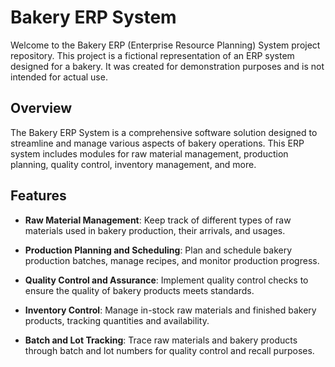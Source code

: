 # Bakery ERP System

Welcome to the Bakery ERP (Enterprise Resource Planning) System project repository. This project is a fictional representation of an ERP system designed for a bakery. It was created for demonstration purposes and is not intended for actual use.

## Overview

The Bakery ERP System is a comprehensive software solution designed to streamline and manage various aspects of bakery operations. This ERP system includes modules for raw material management, production planning, quality control, inventory management, and more.

## Features

- **Raw Material Management**: Keep track of different types of raw materials used in bakery production, their arrivals, and usages.

- **Production Planning and Scheduling**: Plan and schedule bakery production batches, manage recipes, and monitor production progress.

- **Quality Control and Assurance**: Implement quality control checks to ensure the quality of bakery products meets standards.

- **Inventory Control**: Manage in-stock raw materials and finished bakery products, tracking quantities and availability.

- **Batch and Lot Tracking**: Trace raw materials and bakery products through batch and lot numbers for quality control and recall purposes.
